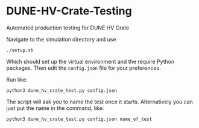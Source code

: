 # DUNE-HV-Crate-Testing
Automated production testing for DUNE HV Crate

Navigate to the simulation directory and use

`./setup.sh`

Which should set up the virtual environment and the require Python packages. Then edit the `config.json` file for your preferences.

Run like:

`python3 dune_hv_crate_test.py config.json`

The script will ask you to name the test once it starts. Alternatively you can just put the name in the command, like:

`python3 dune_hv_crate_test.py config.json name_of_test`
